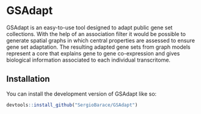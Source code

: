 
# GSAdapt

GSAdapt is an easy-to-use tool designed to adapt public gene set collections. With the help of an association filter it would be possible to generate spatial graphs in which central properties are assessed to ensure gene set adaptation. The resulting adapted gene sets from graph models represent a core that explains gene to gene co-expression and gives biological information associated to each individual transcritome.

## Installation

You can install the development version of GSAdapt like so:

``` r
devtools::install_github("SergioBarace/GSAdapt")
```


